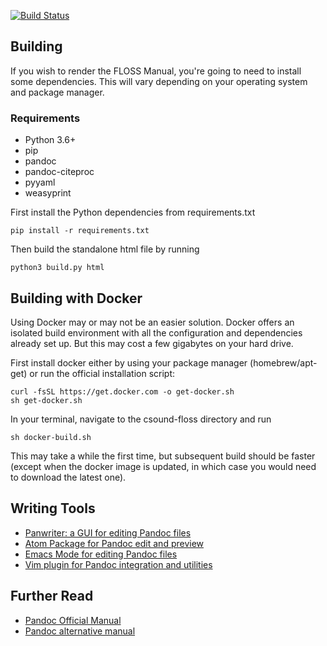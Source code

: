 [![Build Status](https://travis-ci.com/csound-flossmanual/csound-floss.svg?branch=master)](https://travis-ci.com/csound-flossmanual/csound-floss)

## Building
If you wish to render the FLOSS Manual, you're going to need to install
some dependencies. This will vary depending on your operating system and
package manager.

### Requirements
- Python 3.6+
- pip
- pandoc
- pandoc-citeproc
- pyyaml
- weasyprint

First install the Python dependencies from requirements.txt

```
pip install -r requirements.txt
```

Then build the standalone html file by running

```
python3 build.py html
```

## Building with Docker
Using Docker may or may not be an easier solution.
Docker offers an isolated build environment with all the configuration
and dependencies already set up. But this may cost a few gigabytes on your
hard drive.

First install docker either by using your package manager (homebrew/apt-get) or run
the official installation script:

```
curl -fsSL https://get.docker.com -o get-docker.sh
sh get-docker.sh
```

In your terminal, navigate to the csound-floss directory and run

```
sh docker-build.sh
```

This may take a while the first time, but subsequent build should be faster
(except when the docker image is updated, in which case you would need to download the latest one).

## Writing Tools
- [Panwriter: a GUI for editing Pandoc files](https://panwriter.com/)
- [Atom Package for Pandoc edit and preview](https://atom.io/packages/pandoc)
- [Emacs Mode for editing Pandoc files](http://joostkremers.github.io/pandoc-mode/)
- [Vim plugin for Pandoc integration and utilities](https://github.com/vim-pandoc/vim-pandoc)

## Further Read
- [Pandoc Official Manual](https://pandoc.org/MANUAL.html)
- [Pandoc alternative manual](https://rmarkdown.rstudio.com/authoring_pandoc_markdown.html%23raw-tex)
